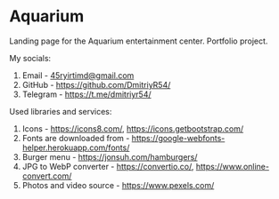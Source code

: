 # Aquarium

Landing page for the Aquarium entertainment center. Portfolio project.

My socials:

1. Email - 45ryirtimd@gmail.com
2. GitHub - https://github.com/DmitriyR54/
3. Telegram - https://t.me/dmitriyr54/

Used libraries and services:

1. Icons - https://icons8.com/, https://icons.getbootstrap.com/
2. Fonts are downloaded from - https://google-webfonts-helper.herokuapp.com/fonts/
3. Burger menu - https://jonsuh.com/hamburgers/
4. JPG to WebP converter - https://convertio.co/, https://www.online-convert.com/
5. Photos and video source - https://www.pexels.com/
